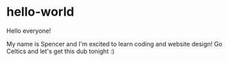 # hello-world

Hello everyone!

My name is Spencer and I'm excited to learn coding and website design!
Go Celtics and let's get this dub tonight :) 
